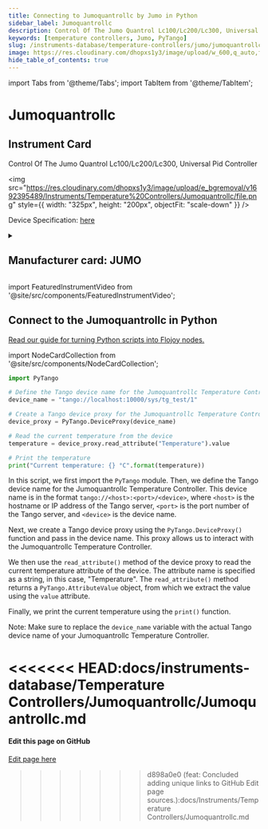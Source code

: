 ```yaml
---
title: Connecting to Jumoquantrollc by Jumo in Python
sidebar_label: Jumoquantrollc
description: Control Of The Jumo Quantrol Lc100/Lc200/Lc300, Universal Pid Controller
keywords: [temperature controllers, Jumo, PyTango]
slug: /instruments-database/temperature-controllers/jumo/jumoquantrollc
image: https://res.cloudinary.com/dhopxs1y3/image/upload/w_600,q_auto,f_auto/e_bgremoval/v1692395489/Instruments/Temperature%20Controllers/Jumoquantrollc/file.jpg
hide_table_of_contents: true
---
```


import Tabs from '@theme/Tabs';
import TabItem from '@theme/TabItem';

# Jumoquantrollc

## Instrument Card

<div className="flex">

<div>

Control Of The Jumo Quantrol Lc100/Lc200/Lc300, Universal Pid Controller

</div>

<img src="https://res.cloudinary.com/dhopxs1y3/image/upload/e_bgremoval/v1692395489/Instruments/Temperature%20Controllers/Jumoquantrollc/file.png" style={{ width: "325px", height: "200px", objectFit: "scale-down" }} />

</div>

<div className="flex text-center">

<p>Device Specification: <a target="\_blank" href="https://www.jumo.net/attachments/JUMO/attachmentdownload?id=64643">here</a></p>

</div>

<details style={{ marginTop: "15px"}}>
<summary><h2>Manufacturer card: JUMO</h2></summary>

<img src="https://res.cloudinary.com/dhopxs1y3/image/upload/v1692806195/Instruments/Vendor%20Logos/Jumo.png" style={{ width: "100%", height: "170px",objectFit: "scale-down" }} />

**JUMO** is your expert partner and manufacturer for industrial sensor technology up to the automation solution for temperature, pressure, and liquids.

<ul>
  <li>Headquarters: Canada</li>
  <li>Yearly Revenue (millions, USD): 69.0</li>
  <li>Vendor Website: <a href="https://jumo.ca/">here</a></li>
</ul>
</details>

import FeaturedInstrumentVideo from '@site/src/components/FeaturedInstrumentVideo';

<FeaturedInstrumentVideo category='TEMPERATURE_CONTROLLERS' manufacturer='JUMO'></FeaturedInstrumentVideo>


## Connect to the Jumoquantrollc in Python

[Read our guide for turning Python scripts into Flojoy nodes.](https://docs.flojoy.ai/contribution/blocks/custom-flojoy-block/)

import NodeCardCollection from '@site/src/components/NodeCardCollection';

<Tabs>

<TabItem value="Flojoy" label="Flojoy" className="flojoy-instrument-tabs">

<NodeCardCollection category='TEMPERATURE_CONTROLLERS' manufacturer='JUMO'></NodeCardCollection>

</TabItem>
<TabItem value="PyTango" label="PyTango">


```python
import PyTango

# Define the Tango device name for the Jumoquantrollc Temperature Controller
device_name = "tango://localhost:10000/sys/tg_test/1"

# Create a Tango device proxy for the Jumoquantrollc Temperature Controller
device_proxy = PyTango.DeviceProxy(device_name)

# Read the current temperature from the device
temperature = device_proxy.read_attribute("Temperature").value

# Print the temperature
print("Current temperature: {} °C".format(temperature))
```

In this script, we first import the `PyTango` module. Then, we define the Tango device name for the Jumoquantrollc Temperature Controller. This device name is in the format `tango://<host>:<port>/<device>`, where `<host>` is the hostname or IP address of the Tango server, `<port>` is the port number of the Tango server, and `<device>` is the device name.

Next, we create a Tango device proxy using the `PyTango.DeviceProxy()` function and pass in the device name. This proxy allows us to interact with the Jumoquantrollc Temperature Controller.

We then use the `read_attribute()` method of the device proxy to read the current temperature attribute of the device. The attribute name is specified as a string, in this case, "Temperature". The `read_attribute()` method returns a `PyTango.AttributeValue` object, from which we extract the value using the `value` attribute.

Finally, we print the current temperature using the `print()` function.

Note: Make sure to replace the `device_name` variable with the actual Tango device name of your Jumoquantrollc Temperature Controller.

<<<<<<< HEAD:docs/instruments-database/Temperature Controllers/Jumoquantrollc/Jumoquantrollc.md
</TabItem>
</Tabs>
=======
<SectionBreak />

[//]: # (Edit page on GitHub)

#### Edit this page on GitHub

[Edit page here](https://github.com/flojoy-ai/docs/blob/main/docs/instruments-database/Temperature%20Controllers/Jumoquantrollc/Jumoquantrollc.md)
>>>>>>> d898a0e0 (feat: Concluded adding unique links to GitHub Edit page sources.):docs/Instruments/Temperature Controllers/Jumoquantrollc.md
